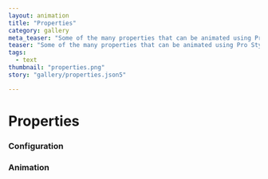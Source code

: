 ```yaml
---
layout: animation
title: "Properties"
category: gallery
meta_teaser: "Some of the many properties that can be animated using Pro Style."
teaser: "Some of the many properties that can be animated using Pro Style."
tags: 
  - text
thumbnail: "properties.png"
story: "gallery/properties.json5"

---
```

# Properties


### Configuration


### Animation

